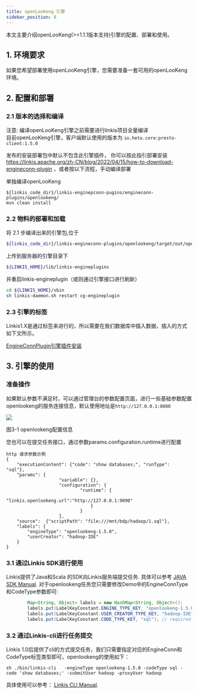 ```yaml
---
title: openLooKeng 引擎
sidebar_position: 8
---
```


本文主要介绍openLooKeng(>=1.1.1版本支持)引擎的配置、部署和使用。

## 1. 环境要求

如果您希望部署使用openLooKeng引擎，您需要准备一套可用的openLooKeng环境。


## 2. 配置和部署

### 2.1 版本的选择和编译
注意: 编译openLooKeng引擎之前需要进行linkis项目全量编译  
目前openLooKeng引擎，客户端默认使用的版本为 `io.hetu.core:presto-client:1.5.0`

发布的安装部署包中默认不包含此引擎插件，
你可以按此指引部署安装 https://linkis.apache.org/zh-CN/blog/2022/04/15/how-to-download-engineconn-plugin
，或者按以下流程，手动编译部署


单独编译openLooKeng 

```
${linkis_code_dir}/linkis-enginepconn-pugins/engineconn-plugins/openlookeng/
mvn clean install
```

### 2.2 物料的部署和加载

将 2.1 步编译出来的引擎包,位于
```bash
${linkis_code_dir}/linkis-engineconn-plugins/openlookeng/target/out/openlookeng
```
上传到服务器的引擎目录下
```bash 
${LINKIS_HOME}/lib/linkis-engineplugins
```
并重启linkis-engineplugin（或则通过引擎接口进行刷新）
```bash
cd ${LINKIS_HOME}/sbin
sh linkis-daemon.sh restart cg-engineplugin
```
### 2.3 引擎的标签

Linkis1.X是通过标签来进行的，所以需要在我们数据库中插入数据，插入的方式如下文所示。

[EngineConnPlugin引擎插件安装](../deployment/engine-conn-plugin-installation) 

## 3. 引擎的使用

### 准备操作

如果默认参数不满足时，可以通过管理台的参数配置页面，进行一些基础参数配置 
openlookeng的服务连接信息，默认使用地址是`http://127.0.0.1:8080`

![](/Images-zh/EngineUsage/openlookeng-config.png)

图3-1 openlookeng配置信息

您也可以在提交任务接口，通过参数params.configuration.runtime进行配置

```shell
http 请求参数示例 
{
    "executionContent": {"code": "show databases;", "runType":  "sql"},
    "params": {
                    "variable": {},
                    "configuration": {
                            "runtime": {
                                "linkis.openlookeng.url":"http://127.0.0.1:9090"
                                }
                            }
                    },
    "source":  {"scriptPath": "file:///mnt/bdp/hadoop/1.sql"},
    "labels": {
        "engineType": "openlookeng-1.5.0",
        "userCreator": "hadoop-IDE"
    }
}
```

### 3.1 通过Linkis SDK进行使用

Linkis提供了Java和Scala 的SDK向Linkis服务端提交任务. 具体可以参考 [JAVA SDK Manual](../user-guide/sdk-manual.md).
对于openlookeng任务您只需要修改Demo中的EngineConnType和CodeType参数即可:

```java
        Map<String, Object> labels = new HashMap<String, Object>();
        labels.put(LabelKeyConstant.ENGINE_TYPE_KEY, "openlookeng-1.5.0"); // required engineType Label
        labels.put(LabelKeyConstant.USER_CREATOR_TYPE_KEY, "hadoop-IDE");// required execute user and creator
        labels.put(LabelKeyConstant.CODE_TYPE_KEY, "sql"); // required codeType
```

### 3.2 通过Linkis-cli进行任务提交

Linkis 1.0后提供了cli的方式提交任务，我们只需要指定对应的EngineConn和CodeType标签类型即可，openlookeng的使用如下：
```shell
sh ./bin/linkis-cli   -engineType openlookeng-1.5.0 -codeType sql -code 'show databases;' -submitUser hadoop -proxyUser hadoop
```
具体使用可以参考： [Linkis CLI Manual](../user-guide/linkiscli-manual.md).

